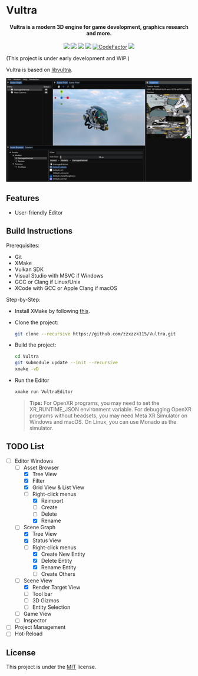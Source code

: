 # Vultra

<h4 align="center">
  Vultra is a modern 3D engine for game development, graphics research and more.
</h4>

<p align="center">
    <a href="https://github.com/zzxzzk115/Vultra/actions" alt="Build-Windows">
        <img src="https://img.shields.io/github/actions/workflow/status/zzxzzk115/Vultra/build_windows.yaml?branch=master&label=Build-Windows&logo=github" /></a>
    <a href="https://github.com/zzxzzk115/Vultra/actions" alt="Build-Linux">
        <img src="https://img.shields.io/github/actions/workflow/status/zzxzzk115/Vultra/build_linux.yaml?branch=master&label=Build-Linux&logo=github" /></a>
    <a href="https://github.com/zzxzzk115/Vultra/actions" alt="Build-macOS">
        <img src="https://img.shields.io/github/actions/workflow/status/zzxzzk115/Vultra/build_macos.yaml?branch=master&label=Build-macOS&logo=github" /></a>
    <a href="https://github.com/zzxzzk115/Vultra/issues" alt="GitHub Issues">
        <img src="https://img.shields.io/github/issues/zzxzzk115/Vultra"></a>
    <a href="https://www.codefactor.io/repository/github/zzxzzk115/vultra"><img src="https://www.codefactor.io/repository/github/zzxzzk115/vultra/badge" alt="CodeFactor" /></a>
    <a href="https://github.com/zzxzzk115/Vultra/blob/master/LICENSE" alt="GitHub">
        <img src="https://img.shields.io/github/license/zzxzzk115/Vultra"></a>
</p>

(This project is under early development and WIP.)

Vultra is based on [libvultra](https://github.com/zzxzzk115/libvultra).

![Showcase](./media/images/VultraEditor_2025_10_28.png)

## Features
- User-friendly Editor

## Build Instructions

Prerequisites:
- Git
- XMake
- Vulkan SDK
- Visual Studio with MSVC if Windows
- GCC or Clang if Linux/Unix
- XCode with GCC or Apple Clang if macOS

Step-by-Step:

- Install XMake by following [this](https://xmake.io/guide/quick-start.html#installation). 

- Clone the project:
  ```bash
  git clone --recursive https://github.com/zzxzzk115/Vultra.git
  ```

- Build the project:
  ```bash
  cd Vultra
  git submodule update --init --recursive
  xmake -vD
  ```

- Run the Editor
  ```bash
  xmake run VultraEditor
  ```

  > **Tips:**
  > For OpenXR programs, you may need to set the XR_RUNTIME_JSON environment variable.
  > For debugging OpenXR programs without headsets, you may need Meta XR Simulator on Windows and macOS. On Linux, you can use Monado as the simulator.

## TODO List
- [ ] Editor Windows
  - [ ] Asset Browser
    - [x] Tree View
    - [x] Filter
    - [x] Grid View & List View
    - [ ] Right-click menus
      - [x] Reimport
      - [ ] Create
      - [ ] Delete
      - [x] Rename
  - [ ] Scene Graph
    - [x] Tree View
    - [x] Status View
    - [ ] Right-click menus
      - [x] Create New Entity
      - [x] Delete Entity
      - [x] Rename Entity
      - [ ] Create Others
  - [ ] Scene View
    - [x] Render Target View
    - [ ] Tool bar
    - [ ] 3D Gizmos
    - [ ] Entity Selection
  - [ ] Game View
  - [ ] Inspector
- [ ] Project Management
- [ ] Hot-Reload

## License
This project is under the [MIT](LICENSE) license.